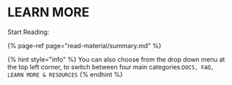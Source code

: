 # LEARN MORE

Start Reading:

{% page-ref page="read-material/summary.md" %}

{% hint style="info" %}
You can also choose from the drop down menu at the top left corner, to switch between four main categories:`DOCS, FAQ, LEARN MORE & RESOURCES`
{% endhint %}

